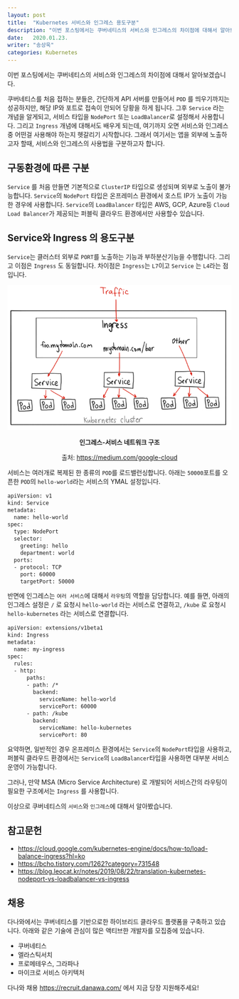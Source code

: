 ```yaml
---
layout: post
title:  "Kubernetes 서비스와 인그레스 용도구분"
description: "이번 포스팅에서는 쿠버네티스의 서비스와 인그레스의 차이점에 대해서 알아보겠습니다. 쿠버네티스를 처음 접하는 분들은, 간단하게 API 서버를 만들어서 `POD` 를 띄우기까지는 성공하지만, 해당 IP와 포트로 접속이 안되어 당황을 하게 됩니다."
date:   2020.01.23.
writer: "송상욱"
categories: Kubernetes
---
```


이번 포스팅에서는 쿠버네티스의 서비스와 인그레스의 차이점에 대해서 알아보겠습니다.

쿠버네티스를 처음 접하는 분들은, 간단하게 API 서버를 만들어서 `POD` 를 띄우기까지는 성공하지만, 해당 IP와 포트로 접속이 안되어 당황을 하게 됩니다. 그후 `Service` 라는 개념을 알게되고, 서비스 타입을 `NodePort` 또는 `LoadBalancer`로 설정해서 사용합니다. 그리고 `Ingress` 개념에 대해서도 배우게 되는데, 여기까지 오면 서비스와 인그레스중 어떤걸 사용해야 하는지 헷갈리기 시작합니다. 그래서 여기서는 앱을 외부에 노출하고자 할때, 서비스와 인그레스의 사용법을 구분하고자 합니다.

## 구동환경에 따른 구분

`Service` 를 처음 만들면 기본적으로 `ClusterIP` 타입으로 생성되며 외부로 노출이 불가능합니다.
`Service`의 `NodePort` 타입은 온프레미스 환경에서 호스트 IP가 노출이 가능한 경우에 사용합니다.
`Service`의 `LoadBalancer` 타입은 AWS, GCP, Azure등 `Cloud Load Balancer`가 제공되는 퍼블릭 클라우드 환경에서만 사용할수 있습니다.


## Service와 Ingress 의 용도구분

`Service`는 클러스터 외부로 `PORT`를 노출하는 기능과 부하분산기능을 수행합니다. 그리고 이점은 `Ingress` 도 동일합니다. 차이점은 `Ingress`는 `L7`이고 `Service` 는 `L4`라는 점입니다.

<center>

<img src="/images/2020-01-23-kubernetes-service-ingress/2019-08-22-translation-kubernetes-nodeport-vs-loadbalancer-vs-ingress4.png">

**인그레스-서비스 네트워크 구조**

출처: https://medium.com/google-cloud
</center>


서비스는 여러개로 복제된 한 종류의 `POD`를 로드밸런싱합니다. 아래는 `50000`포트를 오픈한 `POD`의 `hello-world`라는 서비스의 YMAL 설정입니다.

```
apiVersion: v1
kind: Service
metadata:
  name: hello-world
spec:
  type: NodePort
  selector:
    greeting: hello
    department: world
  ports:
  - protocol: TCP
    port: 60000
    targetPort: 50000
```

반면에 인그레스는 `여러 서비스`에 대해서 `라우팅`의 역할을 담당합니다. 예를 들면, 아래의 인그레스 설정은 `/` 로 요청시 `hello-world` 라는 서비스로 연결하고, `/kube` 로 요청시 `hello-kubernetes` 라는 서비스로 연결합니다.

```
apiVersion: extensions/v1beta1
kind: Ingress
metadata:
  name: my-ingress
spec:
  rules:
  - http:
      paths:
      - path: /*
        backend:
          serviceName: hello-world
          servicePort: 60000
      - path: /kube
        backend:
          serviceName: hello-kubernetes
          servicePort: 80
```

요약하면, 일반적인 경우 온프레미스 환경에서는 `Service`의 `NodePort`타입을 사용하고, 퍼블릭 클라우드 환경에서는 `Service`의 `LoadBalancer`타입을 사용하면 대부분 서비스 운영이 가능합니다.

그러나, 만약 MSA (Micro Service Architecture) 로 개발되어 서비스간의 라우팅이 필요한 구조에서는 `Ingress` 를 사용합니다.

이상으로 쿠버네티스의 `서비스`와 `인그레스`에 대해서 알아봤습니다.

## 참고문헌

- https://cloud.google.com/kubernetes-engine/docs/how-to/load-balance-ingress?hl=ko
- https://bcho.tistory.com/1262?category=731548
- https://blog.leocat.kr/notes/2019/08/22/translation-kubernetes-nodeport-vs-loadbalancer-vs-ingress

## 채용

다나와에서는 쿠버네티스를 기반으로한 하이브리드 클라우드 플랫폼을 구축하고 있습니다. 아래와 같은 기술에 관심이 많은 액티브한 개발자를 모집중에 있습니다.

- 쿠버네티스
- 엘라스틱서치
- 프로메테우스, 그라파나
- 마이크로 서비스 아키텍처

다나와 채용 https://recruit.danawa.com/ 에서 지금 당장 지원해주세요!
